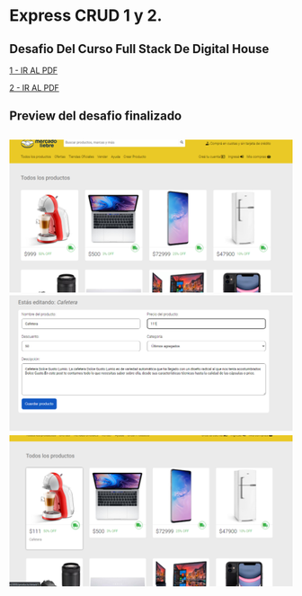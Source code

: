 # Express CRUD 1 y 2.

## Desafio Del Curso Full Stack De Digital House


<a href="https://github.com/Kaiael24/Express_CRUD-1y2/blob/master/Desafio/crud1.pdf">1 - IR AL PDF</a>



<a href="https://github.com/Kaiael24/Express_CRUD-1y2/blob/master/Desafio/crud2.pdf">2 - IR AL PDF</a>

<h2>Preview del desafio finalizado<h2>

<img src="https://github.com/Kaiael24/Express_CRUD-1y2/blob/master/public/images/desafio1.PNG">
<img src="https://github.com/Kaiael24/Express_CRUD-1y2/blob/master/public/images/desafio2.PNG">
<img src="https://github.com/Kaiael24/Express_CRUD-1y2/blob/master/public/images/desafio3.PNG">

